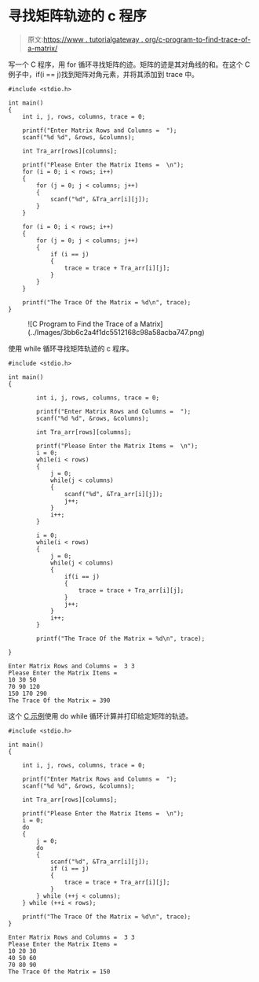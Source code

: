 # 寻找矩阵轨迹的 c 程序

> 原文:[https://www . tutorialgateway . org/c-program-to-find-trace-of-a-matrix/](https://www.tutorialgateway.org/c-program-to-find-the-trace-of-a-matrix/)

写一个 C 程序，用 for 循环寻找矩阵的迹。矩阵的迹是其对角线的和。在这个 C 例子中，if(i == j)找到矩阵对角元素，并将其添加到 trace 中。

```
#include <stdio.h>

int main()
{
	int i, j, rows, columns, trace = 0;

	printf("Enter Matrix Rows and Columns =  ");
	scanf("%d %d", &rows, &columns);

	int Tra_arr[rows][columns];

	printf("Please Enter the Matrix Items =  \n");
	for (i = 0; i < rows; i++)
	{
		for (j = 0; j < columns; j++)
		{
			scanf("%d", &Tra_arr[i][j]);
		}
	}

	for (i = 0; i < rows; i++)
	{
		for (j = 0; j < columns; j++)
		{
			if (i == j)
			{
				trace = trace + Tra_arr[i][j];
			}
		}
	}

	printf("The Trace Of the Matrix = %d\n", trace);
}
```

<figure class="wp-block-image size-large">![C Program to Find the Trace of a Matrix](../Images/3bb6c2a4f1dc5512168c98a58acba747.png)</figure>

使用 while 循环寻找矩阵轨迹的 c 程序。

```
#include <stdio.h>

int main()
{

		int i, j, rows, columns, trace = 0;	

		printf("Enter Matrix Rows and Columns =  ");
		scanf("%d %d", &rows, &columns);

		int Tra_arr[rows][columns];

		printf("Please Enter the Matrix Items =  \n");
		i = 0; 
		while(i < rows) 
		{
			j = 0; 
			while(j < columns) 
			{
				scanf("%d", &Tra_arr[i][j]);
				j++;
			}	
			i++;
		}

		i = 0; 
		while(i < rows) 
		{
			j = 0; 
			while(j < columns) 
			{
				if(i == j)
				{
					trace = trace + Tra_arr[i][j];
				}
				j++;
			}	
			i++;
		}

		printf("The Trace Of the Matrix = %d\n", trace);

}
```

```
Enter Matrix Rows and Columns =  3 3
Please Enter the Matrix Items =  
10 30 50
70 90 120
150 170 290
The Trace Of the Matrix = 390
```

这个 [C 示例](https://www.tutorialgateway.org/c-programming-examples/)使用 do while 循环计算并打印给定矩阵的轨迹。

```
#include <stdio.h>

int main()
{

	int i, j, rows, columns, trace = 0;

	printf("Enter Matrix Rows and Columns =  ");
	scanf("%d %d", &rows, &columns);

	int Tra_arr[rows][columns];

	printf("Please Enter the Matrix Items =  \n");
	i = 0;
	do
	{
		j = 0;
		do
		{
			scanf("%d", &Tra_arr[i][j]);
			if (i == j)
			{
				trace = trace + Tra_arr[i][j];
			}
		} while (++j < columns);
	} while (++i < rows);

	printf("The Trace Of the Matrix = %d\n", trace);
}
```

```
Enter Matrix Rows and Columns =  3 3
Please Enter the Matrix Items =  
10 20 30
40 50 60
70 80 90
The Trace Of the Matrix = 150
```